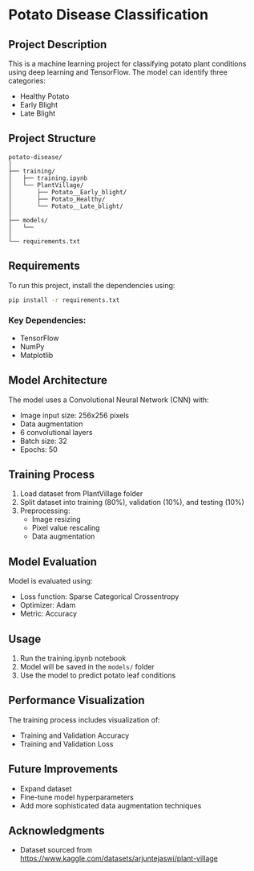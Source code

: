 # Potato Disease Classification

## Project Description
This is a machine learning project for classifying potato plant conditions using deep learning and TensorFlow. The model can identify three categories:
- Healthy Potato
- Early Blight
- Late Blight

## Project Structure
```
potato-disease/
│
├── training/
│   ├── training.ipynb
│   └── PlantVillage/
│       ├── Potato__Early_blight/
│       ├── Potato_Healthy/
│       └── Potato__Late_blight/
│
├── models/
│   └── 
│
└── requirements.txt
```

## Requirements
To run this project, install the dependencies using:
```bash
pip install -r requirements.txt
```

### Key Dependencies:
- TensorFlow
- NumPy
- Matplotlib

## Model Architecture
The model uses a Convolutional Neural Network (CNN) with:
- Image input size: 256x256 pixels
- Data augmentation
- 6 convolutional layers
- Batch size: 32
- Epochs: 50

## Training Process
1. Load dataset from PlantVillage folder
2. Split dataset into training (80%), validation (10%), and testing (10%)
3. Preprocessing:
   - Image resizing
   - Pixel value rescaling
   - Data augmentation

## Model Evaluation
Model is evaluated using:
- Loss function: Sparse Categorical Crossentropy
- Optimizer: Adam
- Metric: Accuracy

## Usage
1. Run the training.ipynb notebook
2. Model will be saved in the `models/` folder
3. Use the model to predict potato leaf conditions

## Performance Visualization
The training process includes visualization of:
- Training and Validation Accuracy
- Training and Validation Loss

## Future Improvements
- Expand dataset
- Fine-tune model hyperparameters
- Add more sophisticated data augmentation techniques

## Acknowledgments
- Dataset sourced from https://www.kaggle.com/datasets/arjuntejaswi/plant-village
